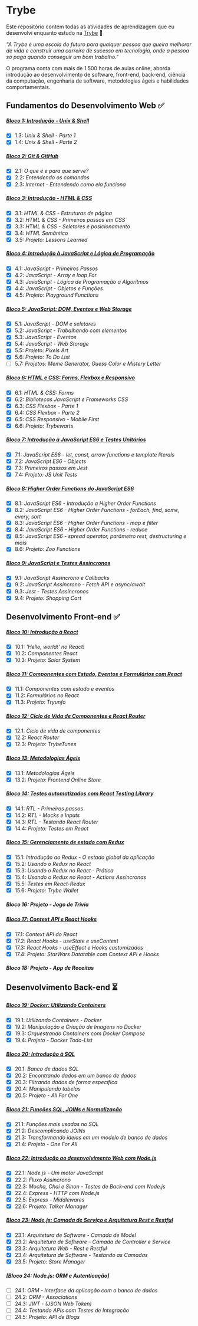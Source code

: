 # Trybe

Este repositório contém todas as atividades de aprendizagem que eu desenvolvi enquanto estudo na [Trybe](https://www.betrybe.com/) :rocket:

_"A Trybe é uma escola do futuro para qualquer pessoa que queira melhorar de vida e construir uma carreira de sucesso em tecnologia, onde a pessoa só paga quando conseguir um bom trabalho."_

O programa conta com mais de 1.500 horas de aulas online, aborda introdução ao desenvolvimento de software, front-end, back-end, ciência da computação, engenharia de software, metodologias ágeis e habilidades comportamentais.

## Fundamentos do Desenvolvimento Web :white_check_mark:

##### [Bloco 1: Introdução - Unix & Shell](https://github.com/TiLourinho/trybe-exercicios/tree/master/01.%20Fundamentos%20do%20Desenvolvimento%20Web/Bloco%2001%20-%20Unix%20%26%20Bash)

- [X] 1.3: _Unix & Shell - Parte 1_
- [X] 1.4: _Unix & Shell - Parte 2_

##### [Bloco 2: Git & GitHub](https://github.com/TiLourinho/trybe-exercicios/tree/master/01.%20Fundamentos%20do%20Desenvolvimento%20Web/Bloco%2002%20-%20Git%2C%20Github%20e%20Internet)

- [X] 2.1: _O que é e para que serve?_
- [X] 2.2: _Entendendo os comandos_
- [X] 2.3: _Internet - Entendendo como ela funciona_

##### [Bloco 3: Introdução - HTML & CSS](https://github.com/TiLourinho/trybe-exercicios/tree/master/01.%20Fundamentos%20do%20Desenvolvimento%20Web/Bloco%2003%20-%20Introdu%C3%A7%C3%A3o%20%C3%A0%20HTML%20e%20CSS)

- [X] 3.1: _HTML & CSS - Estruturas de página_
- [X] 3.2: _HTML & CSS - Primeiros passos em CSS_
- [X] 3.3: _HTML & CSS - Seletores e posicionamento_
- [X] 3.4: _HTML Semântico_
- [X] 3.5: _Projeto: Lessons Learned_

##### [Bloco 4: Introdução à JavaScript e Lógica de Programação](https://github.com/TiLourinho/trybe-exercicios/tree/master/01.%20Fundamentos%20do%20Desenvolvimento%20Web/Bloco%2004%20-%20Introdu%C3%A7%C3%A3o%20%C3%A0%20JavaScript%20e%20L%C3%B3gica%20de%20Programa%C3%A7%C3%A3o)

- [X] 4.1: _JavaScript - Primeiros Passos_
- [X] 4.2: _JavaScript - Array e loop For_
- [X] 4.3: _JavaScript - Lógica de Programação a Algoritmos_
- [X] 4.4: _JavaScript - Objetos e Funções_
- [X] 4.5: _Projeto: Playground Functions_

##### [Bloco 5: JavaScript: DOM, Eventos e Web Storage](https://github.com/TiLourinho/trybe-exercicios/tree/master/01.%20Fundamentos%20do%20Desenvolvimento%20Web/Bloco%2005%20-%20JavaScript:%20DOM%2C%20Eventos%20e%20Web%20Storage)

- [X] 5.1: _JavaScript - DOM e seletores_
- [X] 5.2: _JavaScript - Trabalhando com elementos_
- [X] 5.3: _JavaScript - Eventos_
- [X] 5.4: _JavaScript - Web Storage_
- [X] 5.5: _Projeto: Pixels Art_
- [X] 5.6: _Projeto: To Do List_
- [ ] 5.7: _Projetos: Meme Generator, Guess Color e Mistery Letter_

##### [Bloco 6: HTML e CSS: Forms, Flexbox e Responsivo](https://github.com/TiLourinho/trybe-exercicios/tree/master/01.%20Fundamentos%20do%20Desenvolvimento%20Web/Bloco%2006%20-%20HTML%20e%20CSS:%20Forms%2C%20Flexbox%20e%20Responsivo)

- [X] 6.1: _HTML & CSS: Forms_
- [X] 6.2: _Bibliotecas JavaScript e Frameworks CSS_
- [X] 6.3: _CSS Flexbox - Parte 1_
- [X] 6.4: _CSS Flexbox - Parte 2_
- [X] 6.5: _CSS Responsivo - Mobile First_
- [X] 6.6: _Projeto: Trybewarts_

##### [Bloco 7: Introdução à JavaScript ES6 e Testes Unitários](https://github.com/TiLourinho/trybe-exercicios/tree/master/01.%20Fundamentos%20do%20Desenvolvimento%20Web/Bloco%2007%20-%20Introdu%C3%A7%C3%A3o%20%C3%A0%20JavaScript%20ES6%20e%20Testes%20Unit%C3%A1rios)

- [X] 7.1: _JavaScript ES6 - let, const, arrow functions e template literals_
- [X] 7.2: _JavaScript ES6 - Objects_
- [X] 7.3: _Primeiros passos em Jest_
- [X] 7.4: _Projeto: JS Unit Tests_

##### [Bloco 8: Higher Order Functions do JavaScript ES6](https://github.com/TiLourinho/trybe-exercicios/tree/master/01.%20Fundamentos%20do%20Desenvolvimento%20Web/Bloco%2008%20-%20Higher%20Order%20Functions%20do%20JavaScript%20ES6)

- [X] 8.1: _JavaScript ES6 - Introdução a Higher Order Functions_
- [X] 8.2: _JavaScript ES6 - Higher Order Functions - forEach, find, some, every, sort_
- [X] 8.3: _JavaScript ES6 - Higher Order Functions - map e filter_
- [X] 8.4: _JavaScript ES6 - Higher Order Functions - reduce_
- [X] 8.5: _JavaScript ES6 - spread operator, parâmetro rest, destructuring e mais_
- [X] 8.6: _Projeto: Zoo Functions_

##### [Bloco 9: JavaScript e Testes Assíncronos](https://github.com/TiLourinho/trybe-exercicios/tree/master/01.%20Fundamentos%20do%20Desenvolvimento%20Web/Bloco%2009%20-%20JavaScript%20e%20Testes%20Ass%C3%ADncronos)

- [X] 9.1: _JavaScript Assíncrono e Callbacks_
- [X] 9.2: _JavaScript Assíncrono - Fetch API e async/await_
- [X] 9.3: _Jest - Testes Assíncronos_
- [X] 9.4: _Projeto: Shopping Cart_

## Desenvolvimento Front-end :white_check_mark:

##### [Bloco 10: Introdução à React](https://github.com/TiLourinho/trybe-exercicios/tree/master/02.%20Desenvolvimento%20Front-end/Bloco%2010%20-%20Introdu%C3%A7%C3%A3o%20%C3%A0%20React)

- [X] 10.1: _'Hello, world!' no React!_
- [X] 10.2: _Componentes React_
- [X] 10.3: _Projeto: Solar System_

##### [Bloco 11: Componentes com Estado, Eventos e Formulários com React](https://github.com/TiLourinho/trybe-exercicios/tree/master/02.%20Desenvolvimento%20Front-end/Bloco%2011%20-%20Componentes%20com%20Estado%2C%20Eventos%20e%20Formul%C3%A1rios%20com%20React)

- [X] 11.1: _Componentes com estado e eventos_
- [X] 11.2: _Formulários no React_
- [X] 11.3: _Projeto: Tryunfo_

##### [Bloco 12: Ciclo de Vida de Componentes e React Router](https://github.com/TiLourinho/trybe-exercicios/tree/master/02.%20Desenvolvimento%20Front-end/Bloco%2012%20-%20Ciclo%20de%20Vida%20de%20Componentes%20e%20React%20Router)

- [X] 12.1: _Ciclo de vida de componentes_
- [X] 12.2: _React Router_
- [X] 12.3: _Projeto: TrybeTunes_

##### [Bloco 13: Metodologias Ágeis](https://github.com/TiLourinho/trybe-exercicios/tree/master/02.%20Desenvolvimento%20Front-end/Bloco%2013%20-%20Metodologias%20%C3%81geis/Dia%2013.1%20-%20Metodologias%20%C3%81geis)

- [X] 13.1: _Metodologias Ágeis_
- [X] 13.2: _Projeto: Frontend Online Store_

##### [Bloco 14: Testes automatizados com React Testing Library](https://github.com/TiLourinho/trybe-exercicios/tree/master/02.%20Desenvolvimento%20Front-end/Bloco%2014%20-%20Testes%20automatizados%20com%20React%20Testing%20Library)

- [X] 14.1: _RTL - Primeiros passos_
- [X] 14.2: _RTL - Mocks e Inputs_
- [X] 14.3: _RTL - Testando React Router_
- [X] 14.4: _Projeto: Testes em React_

##### [Bloco 15: Gerenciamento de estado com Redux](https://github.com/TiLourinho/trybe-exercicios/tree/master/02.%20Desenvolvimento%20Front-end/Bloco%2015%20-%20Gerenciamento%20de%20estado%20com%20Redux)

- [X] 15.1: _Introdução ao Redux - O estado global da aplicação_
- [X] 15.2: _Usando o Redux no React_
- [X] 15.3: _Usando o Redux no React - Prática_
- [X] 15.4: _Usando o Redux no React - Actions Assíncronas_
- [X] 15.5: _Testes em React-Redux_
- [X] 15.6: _Projeto: Trybe Wallet_

##### Bloco 16: Projeto - Jogo de Trivia

##### [Bloco 17: Context API e React Hooks](https://github.com/TiLourinho/trybe-exercicios/tree/master/02.%20Desenvolvimento%20Front-end/Bloco%2017%20-%20Context%20API%20e%20React%20Hooks)

- [X] 17.1: _Context API do React_
- [X] 17.2: _React Hooks - useState e useContext_
- [X] 17.3: _React Hooks - useEffect e Hooks customizados_
- [X] 17.4: _Projeto: StarWars Datatable com Context API e Hooks_

##### Bloco 18: Projeto - App de Receitas

## Desenvolvimento Back-end :hourglass_flowing_sand:

##### [Bloco 19: Docker: Utilizando Containers](https://github.com/TiLourinho/trybe-exercicios/tree/master/03.%20Desenvolvimento%20Back-end/Bloco%2019%20-%20Docker:%20Utilizando%20Containers)

- [X] 19.1: _Utilizando Containers - Docker_
- [X] 19.2: _Manipulação e Criação de Imagens no Docker_
- [X] 19.3: _Orquestrando Containers com Docker Compose_
- [X] 19.4: _Projeto - Docker Todo-List_

##### [Bloco 20: Introdução à SQL](https://github.com/TiLourinho/trybe-exercicios/tree/master/03.%20Desenvolvimento%20Back-end/Bloco%2020%20-%20Introdu%C3%A7%C3%A3o%20%C3%A0%20SQL)

- [X] 20.1: _Banco de dados SQL_
- [X] 20.2: _Encontrando dados em um banco de dados_
- [X] 20.3: _Filtrando dados de forma específica_
- [X] 20.4: _Manipulando tabelas_
- [X] 20.5: _Projeto - All For One_

##### [Bloco 21: Funções SQL, JOINs e Normalização](https://github.com/TiLourinho/trybe-exercicios/tree/master/03.%20Desenvolvimento%20Back-end/Bloco%2021%20-%20Fun%C3%A7%C3%B5es%20SQL%2C%20JOINs%20e%20Normaliza%C3%A7%C3%A3o)

- [X] 21.1: _Funções mais usadas no SQL_
- [X] 21.2: _Descomplicando JOINs_
- [X] 21.3: _Transformando ideias em um modelo de banco de dados_
- [X] 21.4: _Projeto - One For All_

##### [Bloco 22: Introdução ao desenvolvimento Web com Node.js](https://github.com/TiLourinho/trybe-exercicios/tree/master/03.%20Desenvolvimento%20Back-end/Bloco%2022%20-%20Introdu%C3%A7%C3%A3o%20ao%20desenvolvimento%20Web%20com%20Node.js)

- [X] 22.1: _Node.js - Um motor JavaScript_
- [X] 22.2: _Fluxo Assíncrono_
- [X] 22.3: _Mocha, Chai e Sinon - Testes de Back-end com Node.js_
- [X] 22.4: _Express - HTTP com Node.js_
- [X] 22.5: _Express - Middlewares_
- [X] 22.6: _Projeto: Talker Manager_

##### [Bloco 23: Node.js: Camada de Serviço e Arquitetura Rest e Restful](https://github.com/TiLourinho/trybe-exercicios/tree/master/03.%20Desenvolvimento%20Back-end/Bloco%2023%20-%20Node.js:%20Camada%20de%20Servi%C3%A7o%20e%20Arquitetura%20Rest%20e%20Restful)

- [X] 23.1: _Arquitetura de Software - Camada de Model_
- [X] 23.2: _Arquitetura de Software - Camada de Controller e Service_
- [X] 23.3: _Arquitetura Web - Rest e Restful_
- [X] 23.4: _Arquitetura de Software - Testando as Camadas_
- [X] 23.5: _Projeto: Store Manager_

##### [Bloco 24: Node.js: ORM e Autenticação]

- [ ] 24.1: _ORM - Interface da aplicação com o banco de dados_
- [ ] 24.2: _ORM - Associations_
- [ ] 24.3: _JWT - (JSON Web Token)_
- [ ] 24.4: _Testando APIs com Testes de Integração_
- [ ] 24.5: _Projeto: API de Blogs_
